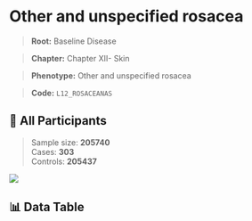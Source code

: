 # Other and unspecified rosacea

> **Root:** Baseline Disease  

> **Chapter:** Chapter XII- Skin  

> **Phenotype:** Other and unspecified rosacea  

> **Code:** `L12_ROSACEANAS`

## 🧪 All Participants  
> Sample size: **205740**  
> Cases: **303**  
> Controls: **205437**
<img src="/Sensitive/Figures/ALL/Incidence/L12_ROSACEANAS.png"/>

## 📊 Data Table
<CsvTableMRF src="/Sensitive/Data/ALL/Incidence/COX_L12_ROSACEANAS.csv"/>

